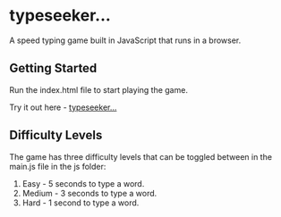 # typeseeker... 
A speed typing game built in JavaScript that runs in a browser. 

## Getting Started

Run the index.html file to start playing the game.

Try it out here - [typeseeker...](https://alexnjoroge.github.io/typeseeker/) 

## Difficulty Levels

The game has three difficulty levels that can be toggled between in the main.js file in the js folder:

1. Easy   - 5 seconds to type a word.
2. Medium - 3 seconds to type a word.
3. Hard   - 1 second to type a word.


